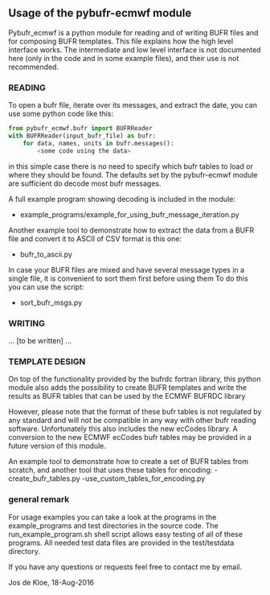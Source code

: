 ## Usage of the pybufr-ecmwf module

Pybufr_ecmwf is a python module for reading and of writing BUFR files
and for composing BUFR templates.
This file explains how the high level interface works.
The intermediate and low level interface is not documented here (only in the
code and in some example files), and their use is not recommended.

### READING

To open a bufr file, iterate over its messages, and
extract the date, you can use some python code like this:
```python
from pybufr_ecmwf.bufr import BUFRReader
with BUFRReader(input_bufr_file) as bufr:
    for data, names, units in bufr.messages():
        <some code using the data>
```
in this simple case there is no need to specify which bufr tables
to load or where they should be found.
The defaults set by the pybufr-ecmwf module are sufficient
do decode most bufr messages.

A full example program showing decoding is included in the module:

* example_programs/example_for_using_bufr_message_iteration.py

Another example tool to demonstrate how to extract the data from a BUFR file
and convert it to ASCII of CSV format is this one:

* bufr_to_ascii.py

In case your BUFR files are mixed and have several message types in a
single file, it is convenient to sort them first before using them
To do this you can use the script:
* sort_bufr_msgs.py

### WRITING

... [to be written] ...

### TEMPLATE DESIGN

On top of the functionality provided by the bufrdc fortran library,
this python module also adds the possibility to create BUFR templates
and write the results as BUFR tables that can be used by the
ECMWF BUFRDC library

However, please note that the format of these bufr tables
is not regulated by any standard and will not be compatible in any
way with other bufr reading software.
Unfortunately this also includes the new ecCodes library.
A conversion to the new ECMWF ecCodes bufr tables may be provided
in a future version of this module.

An example tool to demonstrate how to create a set of BUFR tables from
scratch, and another tool that uses these tables for encoding:
-create_bufr_tables.py
-use_custom_tables_for_encoding.py

### general remark

For usage examples you can take a look at the programs in the
example_programs and test directories in the source code.
The run_example_program.sh shell script allows easy testing of all of
these programs. 
All needed test data files are provided in the test/testdata directory.

If you have any questions or requests feel free to contact me by email.

Jos de Kloe, 18-Aug-2016
